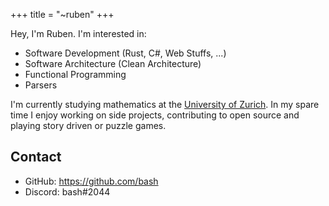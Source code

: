 +++
title = "~ruben"
+++

Hey, I'm Ruben. I'm interested in:
* Software Development (Rust, C#, Web Stuffs, ...)
* Software Architecture (Clean Architecture)
* Functional Programming
* Parsers

I'm currently studying mathematics at the [University of Zurich][UZH].
In my spare time I enjoy working on side projects, contributing to open source and playing
story driven or puzzle games.

## Contact
* GitHub: <https://github.com/bash>
* Discord: bash#2044

[UZH]: https://www.uzh.ch/
